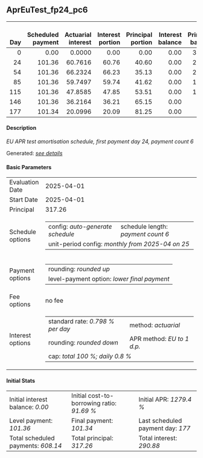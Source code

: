 <h2>AprEuTest_fp24_pc6</h2>
<table>
    <thead style="vertical-align: bottom;">
        <th style="text-align: right;">Day</th>
        <th style="text-align: right;">Scheduled payment</th>
        <th style="text-align: right;">Actuarial interest</th>
        <th style="text-align: right;">Interest portion</th>
        <th style="text-align: right;">Principal portion</th>
        <th style="text-align: right;">Interest balance</th>
        <th style="text-align: right;">Principal balance</th>
        <th style="text-align: right;">Total actuarial interest</th>
        <th style="text-align: right;">Total interest</th>
        <th style="text-align: right;">Total principal</th>
    </thead>
    <tr style="text-align: right;">
        <td class="ci00">0</td>
        <td class="ci01" style="white-space: nowrap;">0.00</td>
        <td class="ci02">0.0000</td>
        <td class="ci03">0.00</td>
        <td class="ci04">0.00</td>
        <td class="ci05">0.00</td>
        <td class="ci06">317.26</td>
        <td class="ci07">0.0000</td>
        <td class="ci08">0.00</td>
        <td class="ci09">0.00</td>
    </tr>
    <tr style="text-align: right;">
        <td class="ci00">24</td>
        <td class="ci01" style="white-space: nowrap;">101.36</td>
        <td class="ci02">60.7616</td>
        <td class="ci03">60.76</td>
        <td class="ci04">40.60</td>
        <td class="ci05">0.00</td>
        <td class="ci06">276.66</td>
        <td class="ci07">60.7616</td>
        <td class="ci08">60.76</td>
        <td class="ci09">40.60</td>
    </tr>
    <tr style="text-align: right;">
        <td class="ci00">54</td>
        <td class="ci01" style="white-space: nowrap;">101.36</td>
        <td class="ci02">66.2324</td>
        <td class="ci03">66.23</td>
        <td class="ci04">35.13</td>
        <td class="ci05">0.00</td>
        <td class="ci06">241.53</td>
        <td class="ci07">126.9940</td>
        <td class="ci08">126.99</td>
        <td class="ci09">75.73</td>
    </tr>
    <tr style="text-align: right;">
        <td class="ci00">85</td>
        <td class="ci01" style="white-space: nowrap;">101.36</td>
        <td class="ci02">59.7497</td>
        <td class="ci03">59.74</td>
        <td class="ci04">41.62</td>
        <td class="ci05">0.00</td>
        <td class="ci06">199.91</td>
        <td class="ci07">186.7437</td>
        <td class="ci08">186.73</td>
        <td class="ci09">117.35</td>
    </tr>
    <tr style="text-align: right;">
        <td class="ci00">115</td>
        <td class="ci01" style="white-space: nowrap;">101.36</td>
        <td class="ci02">47.8585</td>
        <td class="ci03">47.85</td>
        <td class="ci04">53.51</td>
        <td class="ci05">0.00</td>
        <td class="ci06">146.40</td>
        <td class="ci07">234.6022</td>
        <td class="ci08">234.58</td>
        <td class="ci09">170.86</td>
    </tr>
    <tr style="text-align: right;">
        <td class="ci00">146</td>
        <td class="ci01" style="white-space: nowrap;">101.36</td>
        <td class="ci02">36.2164</td>
        <td class="ci03">36.21</td>
        <td class="ci04">65.15</td>
        <td class="ci05">0.00</td>
        <td class="ci06">81.25</td>
        <td class="ci07">270.8186</td>
        <td class="ci08">270.79</td>
        <td class="ci09">236.01</td>
    </tr>
    <tr style="text-align: right;">
        <td class="ci00">177</td>
        <td class="ci01" style="white-space: nowrap;">101.34</td>
        <td class="ci02">20.0996</td>
        <td class="ci03">20.09</td>
        <td class="ci04">81.25</td>
        <td class="ci05">0.00</td>
        <td class="ci06">0.00</td>
        <td class="ci07">290.9182</td>
        <td class="ci08">290.88</td>
        <td class="ci09">317.26</td>
    </tr>
</table>
<h4>Description</h4>
<p><i>EU APR test amortisation schedule, first payment day 24, payment count 6</i></p>
<p>Generated: <i><a href="../GeneratedDate.html">see details</a></i></p>
<h4>Basic Parameters</h4>
<table>
    <tr>
        <td>Evaluation Date</td>
        <td>2025-04-01</td>
    </tr>
    <tr>
        <td>Start Date</td>
        <td>2025-04-01</td>
    </tr>
    <tr>
        <td>Principal</td>
        <td>317.26</td>
    </tr>
    <tr>
        <td>Schedule options</td>
        <td>
            <table>
                <tr>
                    <td>config: <i>auto-generate schedule</i></td>
                    <td>schedule length: <i><i>payment count</i> 6</i></td>
                </tr>
                <tr>
                    <td colspan="2" style="white-space: nowrap;">unit-period config: <i>monthly from 2025-04 on 25</i></td>
                </tr>
            </table>
        </td>
    </tr>
    <tr>
        <td>Payment options</td>
        <td>
            <table>
                <tr>
                    <td>rounding: <i>rounded up</i></td>
                </tr>
                <tr>
                    <td>level-payment option: <i>lower&nbsp;final&nbsp;payment</i></td>
                </tr>
            </table>
        </td>
    </tr>
    <tr>
        <td>Fee options</td>
        <td>no fee
        </td>
    </tr>
    <tr>
        <td>Interest options</td>
        <td>
            <table>
                <tr>
                    <td>standard rate: <i>0.798 % per day</i></td>
                    <td>method: <i>actuarial</i></td>
                </tr>
                <tr>
                    <td>rounding: <i>rounded down</i></td>
                    <td>APR method: <i>EU to 1 d.p.</i></td>
                </tr>
                <tr>
                    <td colspan="2">cap: <i>total 100 %; daily 0.8 %</td>
                </tr>
            </table>
        </td>
    </tr>
</table>
<h4>Initial Stats</h4>
<table>
    <tr>
        <td>Initial interest balance: <i>0.00</i></td>
        <td>Initial cost-to-borrowing ratio: <i>91.69 %</i></td>
        <td>Initial APR: <i>1279.4 %</i></td>
    </tr>
    <tr>
        <td>Level payment: <i>101.36</i></td>
        <td>Final payment: <i>101.34</i></td>
        <td>Last scheduled payment day: <i>177</i></td>
    </tr>
    <tr>
        <td>Total scheduled payments: <i>608.14</i></td>
        <td>Total principal: <i>317.26</i></td>
        <td>Total interest: <i>290.88</i></td>
    </tr>
</table>